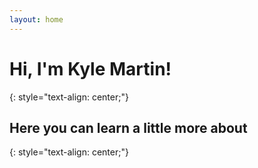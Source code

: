 ```yaml
---
layout: home
---
```


# Hi, I'm Kyle Martin!
{: style="text-align: center;"}
## Here you can learn a little more about
{: style="text-align: center;"}
